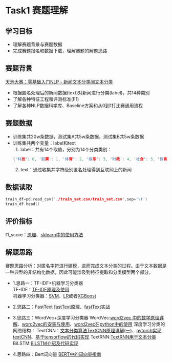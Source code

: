 # Task1 赛题理解 

## 学习目标
- 理解赛题背景与赛题数据
- 完成赛题报名和数据下载，理解赛题的解题思路

## 赛题背景
[天池大赛：零基础入门NLP - 新闻文本分类闻文本分类](https://tianchi.aliyun.com/competition/entrance/531810/introduction?spm=5176.12281973.1005.1.3dd51f54YfiseM) </br>
- 根据匿名处理后的新闻数据(text)对新闻进行分类(label)，共14种类别
- 了解各种特征工程和评测标准(F1)
- 了解各种NLP数据科学库、Baseline方案和从0到1打比赛通用流程

## 赛题数据
- 训练集共20w条数据，测试集A共5w条数据，测试集B共5w条数据
- 训练集共两个变量：label和text </br>
  1. label：共有14个取值，分别为14个分类类别：
  ``` c++
  {'科技': 0, '股票': 1, '体育': 2, '娱乐': 3, '时政': 4, '社会': 5, '教育': 6, '财经': 7, '家居': 8, '游戏': 9, '房产': 10, '时尚': 11, '彩票': 12, '星座': 13}
  ```
  2. text：通过收集并字符级别匿名处理得到互联网上的新闻</br>

## 数据读取
``` c++
train_df=pd.read_csv('./train_set.csv/train_set.csv',sep='\t')
train_df.head()
```

## 评价指标
  f1_score：[原理](https://blog.csdn.net/qq_14997473/article/details/82684300)、[sklearn中的使用方法](https://scikit-learn.org/stable/modules/generated/sklearn.metrics.f1_score.html#sklearn.metrics.f1_score)


## 解题思路
赛题思路分析：对匿名字符进行建模，进而完成文本分类的过程。由于文本数据是一种典型的非结构化数据，因此可能涉及到特征提取和分类模型两个部分。</br>
- 1.思路一：TF-IDF+机器学习分类器 </br>
    TF-IDF：[TF-IDF原理及使用](https://blog.csdn.net/zrc199021/article/details/53728499) </br>
    机器学习分类器：[SVM](https://www.jb51.net/article/131580.htm)、[LR](https://scikit-learn.org/stable/modules/generated/sklearn.linear_model.LogisticRegression.html#sklearn.linear_model.LogisticRegression)或者[XGBoost](https://www.analyticsvidhya.com/blog/2016/03/complete-guide-parameter-tuning-xgboost-with-codes-python/)

- 2.思路二：FastText
    [fastText原理](https://zhuanlan.zhihu.com/p/32965521)、[fastText实战](https://zhuanlan.zhihu.com/p/32965521)

- 3.思路三：WordVec+深度学习分类器
    WordVec:[word2vec 中的数学原理详解](https://www.cnblogs.com/peghoty/p/3857839.html)、[word2vec的安装与使用](https://www.jianshu.com/p/4714b46f207c)、[word2vec在python中的使用](https://nbviewer.jupyter.org/github/danielfrg/word2vec/blob/master/examples/word2vec.ipynb)
    深度学习分类的网络结构：
    TextCNN：[文本分类算法TextCNN原理详解(一)](https://www.cnblogs.com/ModifyRong/p/11319301.html)、[pytorch实现textCNN](https://blog.csdn.net/qq_25037903/article/details/85058217)、[基于tensorflow的代码实现](https://blog.csdn.net/John_xyz/article/details/79210088)
    TextRNN:[TextRNN用于文本分类](https://www.jianshu.com/p/19fd7206f070)
    BiLSTM:[BiLSTM介绍及代码实现](https://www.jiqizhixin.com/articles/2018-10-24-13)

- 4.思路四：Bert词向量
    [BERT中的词向量指南](https://blog.csdn.net/u011984148/article/details/99921480)
